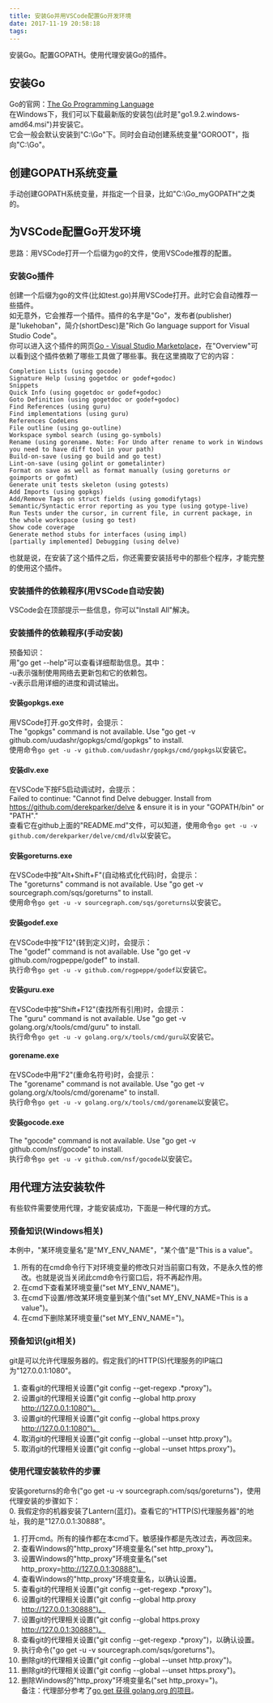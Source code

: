 ```yaml
---
title: 安装Go并用VSCode配置Go开发环境
date: 2017-11-19 20:58:18
tags:
---
```


安装Go。配置GOPATH。使用代理安装Go的插件。  

<!-- more -->

## 安装Go  
Go的官网：[The Go Programming Language](https://golang.org/)  
在Windows下，我们可以下载最新版的安装包(此时是"go1.9.2.windows-amd64.msi")并安装它。  
它会一般会默认安装到"C:\Go\"下。同时会自动创建系统变量"GOROOT"，指向"C:\Go\"。  

## 创建GOPATH系统变量  
手动创建GOPATH系统变量，并指定一个目录，比如"C:\Go_myGOPATH\"之类的。  

## 为VSCode配置Go开发环境  
思路：用VSCode打开一个后缀为go的文件，使用VSCode推荐的配置。  

### 安装Go插件  
创建一个后缀为go的文件(比如test.go)并用VSCode打开。此时它会自动推荐一些插件。  
如无意外，它会推荐一个插件。插件的名字是"Go"，发布者(publisher)是"lukehoban"，简介(shortDesc)是"Rich Go language support for Visual Studio Code"。  
你可以进入这个插件的网页[Go - Visual Studio Marketplace](https://marketplace.visualstudio.com/items?itemName=lukehoban.Go)，在"Overview"可以看到这个插件依赖了哪些工具做了哪些事。我在这里摘取了它的内容：  
```
Completion Lists (using gocode)
Signature Help (using gogetdoc or godef+godoc)
Snippets
Quick Info (using gogetdoc or godef+godoc)
Goto Definition (using gogetdoc or godef+godoc)
Find References (using guru)
Find implementations (using guru)
References CodeLens
File outline (using go-outline)
Workspace symbol search (using go-symbols)
Rename (using gorename. Note: For Undo after rename to work in Windows you need to have diff tool in your path)
Build-on-save (using go build and go test)
Lint-on-save (using golint or gometalinter)
Format on save as well as format manually (using goreturns or goimports or gofmt)
Generate unit tests skeleton (using gotests)
Add Imports (using gopkgs)
Add/Remove Tags on struct fields (using gomodifytags)
Semantic/Syntactic error reporting as you type (using gotype-live)
Run Tests under the cursor, in current file, in current package, in the whole workspace (using go test)
Show code coverage
Generate method stubs for interfaces (using impl)
[partially implemented] Debugging (using delve)
```
也就是说，在安装了这个插件之后，你还需要安装括号中的那些个程序，才能完整的使用这个插件。  

### 安装插件的依赖程序(用VSCode自动安装)  
VSCode会在顶部提示一些信息，你可以"Install All"解决。

### 安装插件的依赖程序(手动安装)  
预备知识：  
用"go get --help"可以查看详细帮助信息。其中：  
-u表示强制使用网络去更新包和它的依赖包。  
-v表示启用详细的进度和调试输出。  

#### 安装gopkgs.exe  
用VSCode打开.go文件时，会提示：  
The "gopkgs" command is not available. Use "go get -v github.com/uudashr/gopkgs/cmd/gopkgs" to install.  
使用命令`go get -u -v github.com/uudashr/gopkgs/cmd/gopkgs`以安装它。  

#### 安装dlv.exe  
在VSCode下按F5启动调试时，会提示：  
Failed to continue: "Cannot find Delve debugger. Install from https://github.com/derekparker/delve & ensure it is in your "GOPATH/bin" or "PATH"."  
查看它在github上面的"README.md"文件，可以知道，使用命令`go get -u -v github.com/derekparker/delve/cmd/dlv`以安装它。  

#### 安装goreturns.exe  
在VSCode中按"Alt+Shift+F"(自动格式化代码)时，会提示：  
The "goreturns" command is not available. Use "go get -v sourcegraph.com/sqs/goreturns" to install.  
使用命令`go get -u -v sourcegraph.com/sqs/goreturns`以安装它。  

#### 安装godef.exe  
在VSCode中按"F12"(转到定义)时，会提示：  
The "godef" command is not available. Use "go get -v github.com/rogpeppe/godef" to install.  
执行命令`go get -u -v github.com/rogpeppe/godef`以安装它。  

#### 安装guru.exe  
在VSCode中按"Shift+F12"(查找所有引用)时，会提示：  
The "guru" command is not available. Use "go get -v golang.org/x/tools/cmd/guru" to install.  
执行命令`go get -u -v golang.org/x/tools/cmd/guru`以安装它。  

#### gorename.exe  
在VSCode中用"F2"(重命名符号)时，会提示：  
The "gorename" command is not available. Use "go get -v golang.org/x/tools/cmd/gorename" to install.  
执行命令`go get -u -v golang.org/x/tools/cmd/gorename`以安装它。  

#### 安装gocode.exe  
The "gocode" command is not available. Use "go get -v github.com/nsf/gocode" to install.  
执行命令`go get -u -v github.com/nsf/gocode`以安装它。  

## 用代理方法安装软件  
有些软件需要使用代理，才能安装成功，下面是一种代理的方式。  
### 预备知识(Windows相关)  
本例中，"某环境变量名"是"MY_ENV_NAME"，"某个值"是"This is a value"。  
1. 所有的在cmd命令行下对环境变量的修改只对当前窗口有效，不是永久性的修改。也就是说当关闭此cmd命令行窗口后，将不再起作用。  
2. 在cmd下查看某环境变量("set MY_ENV_NAME")。  
3. 在cmd下设置/修改某环境变量到某个值("set MY_ENV_NAME=This is a value")。  
4. 在cmd下删除某环境变量("set MY_ENV_NAME=")。  
### 预备知识(git相关)  
git是可以允许代理服务器的。假定我们的HTTP(S)代理服务的IP端口为"127.0.0.1:1080"。  
1. 查看git的代理相关设置("git config --get-regexp .*proxy")。  
2. 设置git的代理相关设置("git config --global  http.proxy http://127.0.0.1:1080")。  
3. 设置git的代理相关设置("git config --global https.proxy http://127.0.0.1:1080")。  
4. 取消git的代理相关设置("git config --global --unset  http.proxy")。  
5. 取消git的代理相关设置("git config --global --unset https.proxy")。  
### 使用代理安装软件的步骤  
安装goreturns的命令("go get -u -v sourcegraph.com/sqs/goreturns")，使用代理安装的步骤如下：  
0. 我假定你的机器安装了Lantern(蓝灯)。查看它的"HTTP(S)代理服务器"的地址，我的是"127.0.0.1:30888"。  
1. 打开cmd。所有的操作都在本cmd下。敏感操作都是先改过去，再改回来。  
2. 查看Windows的"http_proxy"环境变量名("set http_proxy")。  
3. 设置Windows的"http_proxy"环境变量名("set http_proxy=http://127.0.0.1:30888")。  
4. 查看Windows的"http_proxy"环境变量名，以确认设置。  
5. 查看git的代理相关设置("git config --get-regexp .*proxy")。  
6. 设置git的代理相关设置("git config --global  http.proxy http://127.0.0.1:30888")。  
7. 设置git的代理相关设置("git config --global https.proxy http://127.0.0.1:30888")。  
8. 查看git的代理相关设置("git config --get-regexp .*proxy")，以确认设置。  
8. 执行命令("go get -u -v sourcegraph.com/sqs/goreturns")。  
9.  删除git的代理相关设置("git config --global --unset  http.proxy")。  
10. 删除git的代理相关设置("git config --global --unset https.proxy")。  
11. 删除Windows的"http_proxy"环境变量名("set http_proxy=")。  
备注：代理部分参考了[go get 获得 golang.org 的项目](https://www.cnblogs.com/ghj1976/p/5087049.html)。  

